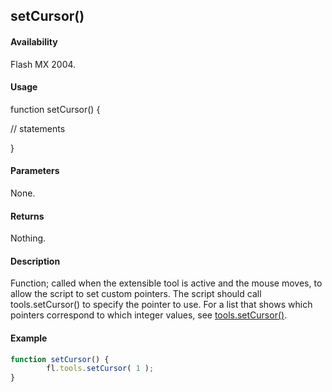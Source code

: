 ## setCursor()

#### Availability

Flash MX 2004.

#### Usage

function setCursor() {

// statements

}

#### Parameters

None.

#### Returns

Nothing.

#### Description

Function; called when the extensible tool is active and the mouse moves, to allow the script to set custom pointers. The script should call tools.setCursor() to specify the pointer to use. For a list that shows which pointers correspond to which integer values, see [tools.setCursor()](../Tools_object/tools8.md).

#### Example

```javascript
function setCursor() { 
        fl.tools.setCursor( 1 );
}

```
